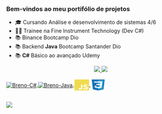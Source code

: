 ### Bem-vindos ao meu portifólio de projetos

- :mortar_board: Cursando Análise e desenvolvimento de sistemas 4/6
- :technologist: Trainee na Fine Instrument Technology (Dev C#)
- :books: Binance Bootcamp Dio
- :books: Backend **Java** Bootcamp Santander Dio
- :books: **C#** Básico ao avançado Udemy

<div align="center">
  <a href="https://github.com/brenoaissa">
  <img height="180em" src=https://github-readme-stats.vercel.app/api?username=brenoaissa&theme=chartreuse-dark&show_icons=true/>
  <img height="180em" src="https://github-readme-stats.vercel.app/api/top-langs/?username=brenoaissa&layout=compact&langs_count=7&theme=chartreuse-dark"/>
</div>
 
<div style="display: inline_block"><br>
  <img align="center" alt="Breno-C#" height="30" width="40" src="https://cdn.jsdelivr.net/gh/devicons/devicon@latest/icons/csharp/csharp-original.svg" />
  <img align="center" alt="Breno-Java" height="30" width="40" src="https://cdn.jsdelivr.net/gh/devicons/devicon/icons/java/java-original.svg" />
  <img align="center" alt="Breno-Js" height="30" width="40" src="https://raw.githubusercontent.com/devicons/devicon/master/icons/javascript/javascript-plain.svg">
  <img align="center" alt="Breno-CSS" height="30" width="40" src="https://raw.githubusercontent.com/devicons/devicon/master/icons/css3/css3-original.svg">
  </div>
  
##

<div> 
  <a href="https://www.linkedin.com/in/breno-oliveira-214591187/" target="_blank"><img src="https://img.shields.io/badge/-LinkedIn-%230077B5?style=for-the-badge&logo=linkedin&logoColor=white" target="_blank"></a> 
  
</div>
